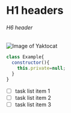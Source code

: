 # H1 headers
###### H6 header


![Image of Yaktocat](https://octodex.github.com/images/yaktocat.png)

```javascript
class Example{
  constructor(){
    this.private=null;
  }
}
```
- [ ] task list item 1
- [ ] task list item 2
- [ ] task list item 3
